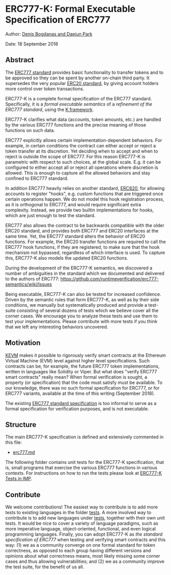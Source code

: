 ERC777-K: Formal Executable Specification of ERC777
=================================================

Author: [Denis Bogdanas and Daejun Park](https://runtimeverification.com/team/)

Date: 18 September 2018

## Abstract

The [ERC777 standard](https://github.com/ethereum/EIPs/blob/master/EIPS/eip-777.md)
provides basic functionality to transfer tokens and to be approved so
they can be spent by another on-chain third party.
It supersedes the very popular [ERC20 standard](https://eips.ethereum.org/EIPS/eip-20), 
by giving account holders more control over token transactions.

ERC777-K is a complete formal specification of the ERC777 standard.
Specifically, it is a *formal executable semantics* of a *refinement of the
ERC777 standard*, using the [K framework](http://kframework.org).

ERC777-K clarifies what data (accounts, token amounts, etc.) are handled by
the various ERC777 functions and the precise meaning of those functions on such
data.

ERC777 explicitly allows certain implementation-dependent behaviors.
For example, in certain conditions the contract can either
accept or reject a token transfer at its discretion.
Yet deciding when to accept and when to reject is outside the scope of ERC777.
For this reason ERC777-K is parametric with respect to such choices, 
at the global scale.
E.g. it can be configured to either accept all or reject all operations
where discretion is allowed.
This is enough to capture all the allowed behaviors and stay confined
to ERC777 standard.

In addition ERC777 heavily relies on another standard, 
[ERC820](https://eips.ethereum.org/EIPS/eip-820), for
allowing accounts to register "hooks", e.g. custom functions that are
triggered once certain operations happen.
We do not model this hook registration process, as it is orthogonal to ERC777,
and would require significant extra complexity. Instead, we provide
two builtin implementations for hooks, which are just enough
to test the standard.

ERC777 also allows the contract to be backwards compatible with the older ERC20
standard, and provides both ERC777 and ERC20 interfaces at the same time.
Yet, the ERC777 standard alters the behavior of ERC20 functions. 
For example, the ERC20 transfer functions are required to call the 
ERC777 hook 
functions, if they are registered, to make sure that the hook mechanism not 
bypassed, regardless of which interface is used.
To capture this, ERC777-K also models the updated ERC20 functions.

During the development of the ERC777-K semantics, 
we discovered a number of ambiguities in the standard which
we documented and delivered to the authors of ERC777:
https://github.com/runtimeverification/erc777-semantics/wiki/Issues

Being executable, ERC777-K can also be tested for increased confidence.
Driven by the semantic rules that form ERC777-K, as well as by their side
conditions, we manually but systematically produced and provide a test-suite
consisting of several dozens of tests which we believe cover all the corner
cases.
We encourage you to analyze these tests and use them to test your
implementations.
Please contribute with more tests if you think that we left any interesting
behaviors uncovered.

## Motivation

[KEVM](https://github.com/kframework/evm-semantics) makes it possible to
rigorously verify smart contracts at the Ethereum Virtual Machine (EVM) level
against higher level specifications.
Such contracts can be, for example, the future ERC777 token implementations, 
written in languages like Solidity or Viper.
But what does "verify ERC777 smart contracts" really mean?
When formal verification is sought, a property (or specification) that the
code must satisfy must be available.
To our knowledge, there was no such formal specification for ERC777, or
for ERC777 variants, available at the time of this writing (September 2018).

The existing 
[ERC777 standard specification](https://github.com/ethereum/EIPs/blob/master/EIPS/eip-777.md) 
is too informal to serve as a formal specification for verification purposes, 
and is not executable.

## Structure

The main ERC777-K specification is defined and extensively commented in this
file:

* [erc777.md](erc777.md)

The following folder contains unit tests for the ERC777-K specification,
that is, small programs that exercise the various ERC777 functions in various
contexts.
For instructions on how to run the tests please look at 
[ERC777-K Tests in IMP](tests/README.md).


## Contribute

We welcome contributions!
The easiest way to contribute is to add more tests to existing languages in the
folder [tests](tests).
A more involved way to contribute is to add new languages under [tests](tests),
together with their own unit tests.
It would be nice to cover a variety of language paradigms, such as more
imperative language, object-oriented, functional, and even logical programming
languages.
Finally, you can adopt ERC777-K as *the standard specification of ERC777* when
testing and verifying smart contracts and this way:
(1) we as a community converge on one
formal standard for token correctness, as opposed to each group having
different versions and opinions about what correctness means, most likely
missing some corner cases and thus allowing vulnerabilities; and
(2) we as a community improve the test suite, for the benefit of us all.

